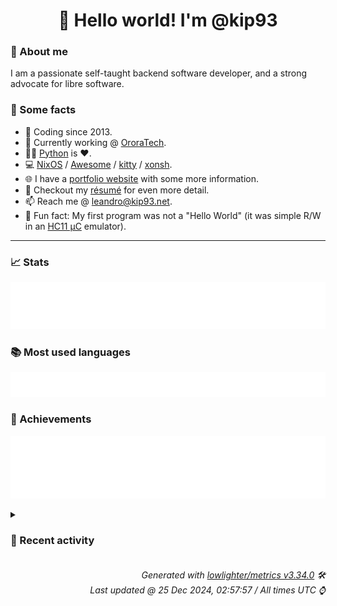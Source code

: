 <!-- README template, populated using this action:
     https://github.com/kip93/kip93/blob/main/.github/workflows/readme.yml. -->

<h1 align="center">👋 Hello world! I'm @kip93</h1> <!-- LOGIN => username -->

### 👤 About me

I am a passionate self-taught backend software developer, and a strong advocate for libre software.


### 💬 Some facts

* 📅 Coding since 2013.
* 💼 Currently working @ [OroraTech](https://ororatech.com/).
* 👨‍💻 [Python](https://github.com/search?q=user%3Akip93&l=python) is ❤️. <!-- LOGIN => username -->
* 💻 [NixOS](https://github.com/NixOS/) /
     [Awesome](https://github.com/awesomeWM/) /
     [kitty](https://github.com/kovidgoyal/kitty/) /
     [xonsh](https://github.com/xonsh/).
* 🌐 I have a [portfolio website](https://kip93.net/) with some more information.
* 📝 Checkout my [résumé](https://kip93.net/resume/) for even more detail.
* 📫 Reach me @ [leandro@kip93.net](mailto:leandro@kip93.net).
* 🎲 Fun fact: My first program was not a "Hello World" (it was simple R/W in an [HC11 µC](https://en.wikipedia.org/wiki/68HC11) emulator).


-----------------------------------------------------------------------------------------------------------------------


### 📈 Stats

![](./stats.svg)


### 📚 Most used languages <!-- by percentage, in decreasing order -->

![](./languages.svg)


### 🏅 Achievements

![](./achievements.svg)


<details> <!-- Last activity -->
<!-- Almost verbatim copy of https://github.com/lowlighter/metrics/blob/latest/source/templates/markdown/partials/activity.ejs, but restructured to be foldable. -->
<summary><h3>📰 Recent activity</h3></summary>

* 🌟 Starred [saschagrunert/kubernix](https://github.com/saschagrunert/kubernix)
  * *On 22 Dec 2024, 23:22:21*
* 🌟 Starred [m4tt72/terminal](https://github.com/m4tt72/terminal)
  * *On 22 Dec 2024, 14:24:33*
* 🌟 Starred [DBCDK/morph](https://github.com/DBCDK/morph)
  * *On 19 Dec 2024, 23:52:53*
* 💬 Commented on [#10153 git-lfs support](https://github.com/NixOS/nix/issues/10153) from [NixOS/nix](https://github.com/NixOS/nix)
  * *On 19 Dec 2024, 14:33:18*
</details>


<h6 align="right"><em>
    Generated with <a href="https://github.com/lowlighter/metrics/tree/latest/">lowlighter/metrics v3.34.0</a> 🛠️<br> <!-- VERSION => MAJOR.minor.patch -->
    Last updated @ 25 Dec 2024, 02:57:57 / All times UTC ⌚ <!-- meta.generated => DD/MM/YYYY, hh:mm -->
</em></h6>
